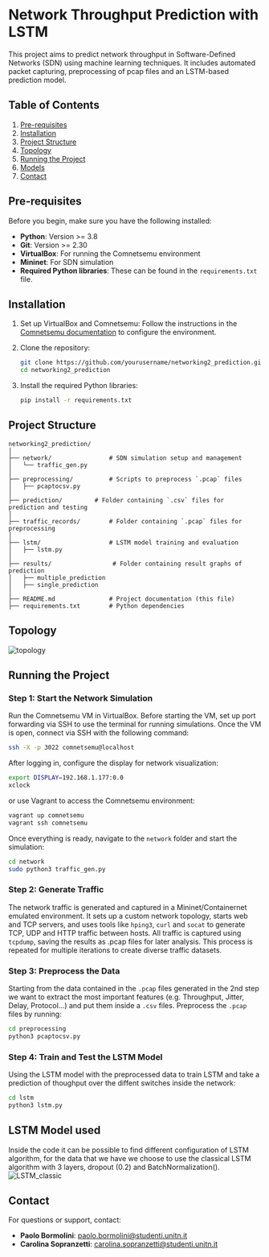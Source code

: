 
# Network Throughput Prediction with LSTM

This project aims to predict network throughput in Software-Defined Networks (SDN) using machine learning techniques. It includes automated packet capturing, preprocessing of pcap files and an LSTM-based prediction model.

## Table of Contents
1. [Pre-requisites](#prerequisites)
2. [Installation](#installation)
3. [Project Structure](#project-structure)
4. [Topology](#topology)
5. [Running the Project](#running-the-project)
6. [Models](#models)
7. [Contact](#contact)

## Pre-requisites

Before you begin, make sure you have the following installed:

- **Python**: Version >= 3.8
- **Git**: Version >= 2.30
- **VirtualBox**: For running the Comnetsemu environment
- **Mininet**: For SDN simulation
- **Required Python libraries**: These can be found in the `requirements.txt` file.

## Installation
1. Set up VirtualBox and Comnetsemu:
   Follow the instructions in the [Comnetsemu documentation](https://www.comnetsemu.com) to configure the environment.

2. Clone the repository:
   ```bash
   git clone https://github.com/yourusername/networking2_prediction.git
   cd networking2_prediction
   ```

3. Install the required Python libraries:
   ```bash
   pip install -r requirements.txt
   ```

## Project Structure

```plaintext
networking2_prediction/
│
├── network/                # SDN simulation setup and management
│   └── traffic_gen.py
│
├── preprocessing/          # Scripts to preprocess `.pcap` files
│   ├── pcaptocsv.py
│
├── prediction/         # Folder containing `.csv` files for prediction and testing
│
├── traffic_records/        # Folder containing `.pcap` files for preprocessing
│
├── lstm/                   # LSTM model training and evaluation
│   ├── lstm.py
│
├── results/                 # Folder containing result graphs of prediction
│   ├── multiple_prediction
│   ├── single_prediction
│
├── README.md               # Project documentation (this file)
├── requirements.txt        # Python dependencies
```

## Topology
![topology](https://github.com/user-attachments/assets/b78213d1-1163-4db4-8ecd-9e10a604a90c)

## Running the Project

### Step 1: Start the Network Simulation
Run the Comnetsemu VM in VirtualBox. Before starting the VM, set up port forwarding via SSH to use the terminal for running simulations. Once the VM is open, connect via SSH with the following command:
```bash
ssh -X -p 3022 comnetsemu@localhost
```

After logging in, configure the display for network visualization:
```bash
export DISPLAY=192.168.1.177:0.0
xclock
```

or use Vagrant to access the Comnetsemu environment:
```bash
vagrant up comnetsemu
vagrant ssh comnetsemu
```

Once everything is ready, navigate to the `network` folder and start the simulation:
```bash
cd network
sudo python3 traffic_gen.py
```

### Step 2: Generate Traffic
The network traffic is generated and captured in a Mininet/Containernet emulated environment. It sets up a custom network topology, starts web and TCP servers, and uses tools like `hping3`, `curl` and `socat` to generate TCP, UDP and HTTP traffic between hosts. All traffic is captured using `tcpdump`, saving the results as .pcap files for later analysis. This process is repeated for multiple iterations to create diverse traffic datasets.

### Step 3: Preprocess the Data
Starting from the data contained in the `.pcap` files generated in the 2nd step we want to extract the most important features (e.g. Throughput, Jitter, Delay, Protocol...) and put them inside a `.csv` files. 
Preprocess the `.pcap` files by running:
```bash
cd preprocessing
python3 pcaptocsv.py
```

### Step 4: Train and Test the LSTM Model
Using the LSTM model with the preprocessed data to train LSTM and take a prediction of thoughput over the diffent switches inside the network:
```bash
cd lstm
python3 lstm.py
```

## LSTM Model used
Inside the code it can be possible to find different configuration of LSTM algorithm, for the data that we have we choose to use the classical LSTM algorithm with 3 layers, dropout (0.2) and BatchNormalization().
![LSTM_classic](https://github.com/user-attachments/assets/96c2fce7-8a58-4c88-b198-f1c68a62dc2a)
## Contact

For questions or support, contact:
- **Paolo Bormolini**: paolo.bormolini@studenti.unitn.it
- **Carolina Sopranzetti**: carolina.sopranzetti@studenti.unitn.it

